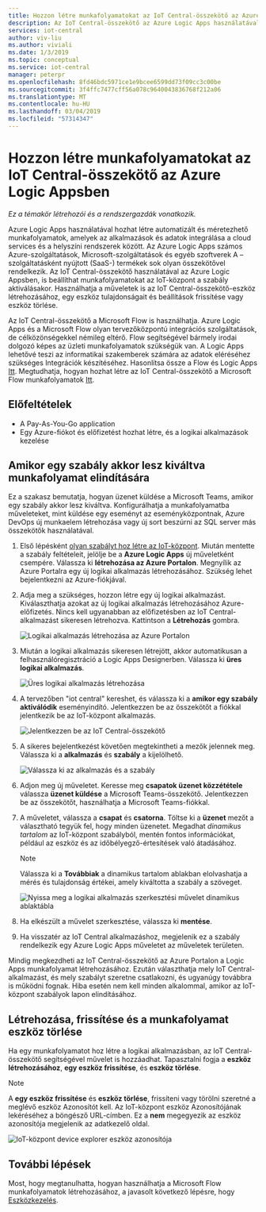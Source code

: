 ```yaml
---
title: Hozzon létre munkafolyamatokat az IoT Central-összekötő az Azure Logic Appsben |} A Microsoft Docs
description: Az IoT Central-összekötő az Azure Logic Apps használatával aktiválhatja a munkafolyamatokat és létrehozása, frissítése és törlése eszköz a munkafolyamatokban.
services: iot-central
author: viv-liu
ms.author: viviali
ms.date: 1/3/2019
ms.topic: conceptual
ms.service: iot-central
manager: peterpr
ms.openlocfilehash: 8fd46bdc5971ce1e9bcee6599dd73f09cc3c00be
ms.sourcegitcommit: 3f4ffc7477cff56a078c9640043836768f212a06
ms.translationtype: MT
ms.contentlocale: hu-HU
ms.lasthandoff: 03/04/2019
ms.locfileid: "57314347"
---
```

# <a name="build-workflows-with-the-iot-central-connector-in-azure-logic-apps"></a>Hozzon létre munkafolyamatokat az IoT Central-összekötő az Azure Logic Appsben

*Ez a témakör létrehozói és a rendszergazdák vonatkozik.*

Azure Logic Apps használatával hozhat létre automatizált és méretezhető munkafolyamatok, amelyek az alkalmazások és adatok integrálása a cloud services és a helyszíni rendszerek között. Az Azure Logic Apps számos Azure-szolgáltatások, Microsoft-szolgáltatások és egyéb szoftverek A – szolgáltatásként nyújtott (SaaS-) termékek sok olyan összekötővel rendelkezik. Az IoT Central-összekötő használatával az Azure Logic Appsben, is beállíthat munkafolyamatokat az IoT-központ a szabály aktiválásakor. Használhatja a műveletek is az IoT Central-összekötő-eszköz létrehozásához, egy eszköz tulajdonságait és beállítások frissítése vagy eszköz törlése. 

Az IoT Central-összekötő a Microsoft Flow is használhatja. Azure Logic Apps és a Microsoft Flow olyan tervezőközpontú integrációs szolgáltatások, de célközönségekkel némileg eltérő. Flow segítségével bármely irodai dolgozó képes az üzleti munkafolyamatok szükségük van. A Logic Apps lehetővé teszi az informatikai szakemberek számára az adatok eléréséhez szükséges Integrációk készítéséhez. Hasonlítsa össze a Flow és Logic Apps [Itt](https://docs.microsoft.com/azure/azure-functions/functions-compare-logic-apps-ms-flow-webjobs). Megtudhatja, hogyan hozhat létre az IoT Central-összekötő a Microsoft Flow munkafolyamatok [Itt](howto-add-microsoft-flow.md). 

## <a name="prerequisites"></a>Előfeltételek

- A Pay-As-You-Go application
- Egy Azure-fiókot és előfizetést hozhat létre, és a logikai alkalmazások kezelése

## <a name="trigger-a-workflow-when-a-rule-is-triggered"></a>Amikor egy szabály akkor lesz kiváltva munkafolyamat elindítására

Ez a szakasz bemutatja, hogyan üzenet küldése a Microsoft Teams, amikor egy szabály akkor lesz kiváltva. Konfigurálhatja a munkafolyamatba műveleteket, mint küldése egy eseményt az eseményközpontnak, Azure DevOps új munkaelem létrehozása vagy új sort beszúrni az SQL server más összekötők használatával.

1. Első lépésként [olyan szabályt hoz létre az IoT-központ](howto-create-telemetry-rules.md). Miután mentette a szabály feltételeit, jelölje be a **Azure Logic Apps** új műveletként csempére. Válassza ki **létrehozása az Azure Portalon**. Megnyílik az Azure Portalra egy új logikai alkalmazás létrehozásához. Szükség lehet bejelentkezni az Azure-fiókjával.

1. Adja meg a szükséges, hozzon létre egy új logikai alkalmazást. Kiválaszthatja azokat az új logikai alkalmazás létrehozásához Azure-előfizetés. Nincs kell ugyanabban az előfizetésben az IoT Central-alkalmazást sikeresen létrehozva. Kattintson a **Létrehozás** gombra.

    ![Logikai alkalmazás létrehozása az Azure Portalon](./media/howto-build-azure-logic-apps/createinazureportal.PNG)

1. Miután a logikai alkalmazás sikeresen létrejött, akkor automatikusan a felhasználóregisztráció a Logic Apps Designerben. Válassza ki **üres logikai alkalmazás**. 

    ![Üres logikai alkalmazás létrehozása](./media/howto-build-azure-logic-apps/blanklogicapp.PNG)

1. A tervezőben "iot central" kereshet, és válassza ki a **amikor egy szabály aktiválódik** eseményindító. Jelentkezzen be az összekötőt a fiókkal jelentkezik be az IoT-központ alkalmazás. 

    ![Jelentkezzen be az IoT Central-összekötő](./media/howto-build-azure-logic-apps/addtrigger.PNG)

1. A sikeres bejelentkezést követően megtekintheti a mezők jelennek meg. Válassza ki a **alkalmazás** és **szabály** a kijelölhető.

    ![Válassza ki az alkalmazás és a szabály](./media/howto-build-azure-logic-apps/pickappandrule.PNG)

1. Adjon meg új műveletet. Keresse meg **csapatok üzenet közzététele** válassza **üzenet küldése** a Microsoft Teams-összekötő. Jelentkezzen be az összekötőt, használhatja a Microsoft Teams-fiókkal. 

1. A műveletet, válassza a **csapat** és **csatorna**. Töltse ki a **üzenet** mezőt a választható tegyük fel, hogy minden üzenetet. Megadhat *dinamikus tartalom* az IoT-központ szabályból, mentén fontos információkat, például az eszköz és az időbélyegző-értesítések való átadásához.
    > [!NOTE]
    > Válassza ki a **Továbbiak** a dinamikus tartalom ablakban elolvashatja a mérés és tulajdonság értékei, amely kiváltotta a szabály a szöveget.

    ![Nyissa meg a logikai alkalmazás szerkesztési művelet dinamikus ablaktábla](./media/howto-build-azure-logic-apps/buildworkflow.PNG)

1. Ha elkészült a művelet szerkesztése, válassza ki **mentése**.

1. Ha visszatér az IoT Central alkalmazáshoz, megjelenik ez a szabály rendelkezik egy Azure Logic Apps műveletet az műveletek területen.

Mindig megkezdheti az IoT Central-összekötő az Azure Portalon a Logic Apps munkafolyamat létrehozásához. Ezután választhatja mely IoT Central-alkalmazást, és mely szabályt szeretne csatlakozni, és ugyanúgy továbbra is működni fognak. Hiba esetén nem kell minden alkalommal, amikor az IoT-központ szabályok lapon elindításához.

## <a name="create-update-and-delete-a-device-in-a-workflow"></a>Létrehozása, frissítése és a munkafolyamat eszköz törlése

Ha egy munkafolyamatot hoz létre a logikai alkalmazásban, az IoT Central-összekötő segítségével művelet is hozzáadhat. Tapasztalni fogja a **eszköz létrehozásához**, **egy eszköz frissítése**, és **eszköz törlése**.
> [!NOTE]
> A **egy eszköz frissítése** és **eszköz törlése**, frissíteni vagy törölni szeretné a meglévő eszköz Azonosítót kell. Az IoT-központ eszköz Azonosítójának lekéréséhez a böngésző URL-címben. Ez a **nem** megegyezik az eszköz azonosítója megjelenik az adatkezelő oldal.

![IoT-központ device explorer eszköz azonosítója](./media/howto-build-azure-logic-apps/iotcdeviceid.PNG)
  

## <a name="next-steps"></a>További lépések
Most, hogy megtanulhatta, hogyan használhatja a Microsoft Flow munkafolyamatok létrehozásához, a javasolt következő lépésre, hogy [Eszközkezelés](howto-manage-devices.md).
